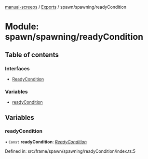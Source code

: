 [manual-screeps](../README.md) / [Exports](../modules.md) / spawn/spawning/readyCondition

# Module: spawn/spawning/readyCondition

## Table of contents

### Interfaces

- [ReadyCondition](../interfaces/spawn_spawning_readycondition.readycondition.md)

### Variables

- [readyCondition](spawn_spawning_readycondition.md#readycondition)

## Variables

### readyCondition

• `Const` **readyCondition**: [*ReadyCondition*](../interfaces/spawn_spawning_readycondition.readycondition.md)

Defined in: src/frame/spawn/spawning/readyCondition/index.ts:5
